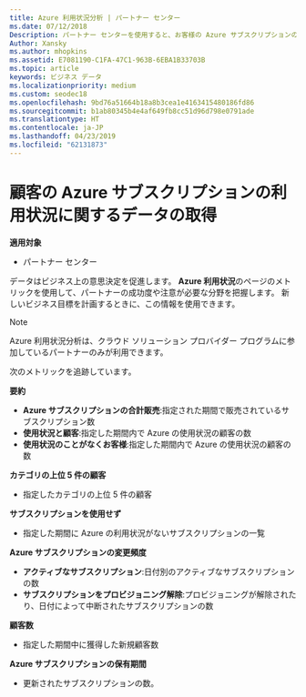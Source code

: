 ```yaml
---
title: Azure 利用状況分析 | パートナー センター
ms.date: 07/12/2018
Description: パートナー センターを使用すると、お客様の Azure サブスクリプションの使用状況に関するデータを取得できます。
Author: Xansky
ms.author: mhopkins
ms.assetid: E7081190-C1FA-47C1-963B-6EBA1B33703B
ms.topic: article
keywords: ビジネス データ
ms.localizationpriority: medium
ms.custom: seodec18
ms.openlocfilehash: 9bd76a51664b18a8b3cea1e4163415480186fd86
ms.sourcegitcommit: b1ab80345b4e4af649fb8cc51d96d798e0791ade
ms.translationtype: HT
ms.contentlocale: ja-JP
ms.lasthandoff: 04/23/2019
ms.locfileid: "62131873"
---
```

# <a name="get-data-about-the-usage-of-your-customers-azure-subscriptions"></a>顧客の Azure サブスクリプションの利用状況に関するデータの取得 

**適用対象**
- パートナー センター

データはビジネス上の意思決定を促進します。 **Azure 利用状況**のページのメトリックを使用して、パートナーの成功度や注意が必要な分野を把握します。 新しいビジネス目標を計画するときに、この情報を使用できます。

> [!NOTE]
> Azure 利用状況分析は、クラウド ソリューション プロバイダー プログラムに参加しているパートナーのみが利用できます。

次のメトリックを追跡しています。

**要約**  
 - **Azure サブスクリプションの合計販売**:指定された期間で販売されているサブスクリプション数  
 - **使用状況と顧客**:指定した期間内で Azure の使用状況の顧客の数  
 - **使用状況のことがなくお客様**:指定した期間内で Azure の使用状況の顧客の数  

**カテゴリの上位 5 件の顧客**  
 -  指定したカテゴリの上位 5 件の顧客  

**サブスクリプションを使用せず**  
 -  指定した期間に Azure の利用状況がないサブスクリプションの一覧  

**Azure サブスクリプションの変更頻度**  
 - **アクティブなサブスクリプション**:日付別のアクティブなサブスクリプションの数  
 - **サブスクリプションをプロビジョニング解除**:プロビジョニングが解除されたり、日付によって中断されたサブスクリプションの数  

**顧客数**
 - 指定した期間中に獲得した新規顧客数  

**Azure サブスクリプションの保有期間**  
 - 更新されたサブスクリプションの数。   
  